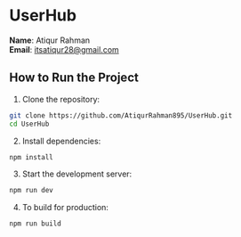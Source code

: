 # UserHub

**Name**: Atiqur Rahman  
**Email**: itsatiqur28@gmail.com

## How to Run the Project

1. Clone the repository:
```bash
git clone https://github.com/AtiqurRahman895/UserHub.git
cd UserHub
```

2. Install dependencies:
```bash
npm install
```

3. Start the development server:
```bash
npm run dev
```

4. To build for production:
```bash
npm run build
```
